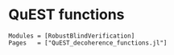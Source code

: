 # QuEST functions

```@autodocs
Modules = [RobustBlindVerification]
Pages   = ["QuEST_decoherence_functions.jl"]
```